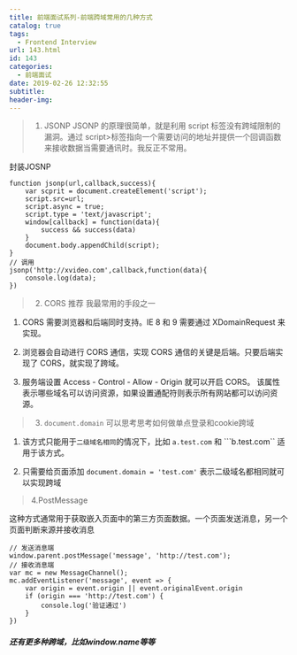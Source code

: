 ```yaml
---
title: 前端面试系列-前端跨域常用的几种方式
catalog: true
tags:
  - Frontend Interview
url: 143.html
id: 143
categories:
  - 前端面试
date: 2019-02-26 12:32:55
subtitle:
header-img:
---
```


> 1.  JSONP JSONP 的原理很简单，就是利用 script 标签没有跨域限制的漏洞。通过 script>标签指向一个需要访问的地址并提供一个回调函数来接收数据当需要通讯时。我反正不常用。

封装JOSNP

    function jsonp(url,callback,success){
        var scprit = document.createElement('script');
        script.src=url;
        script.async = true;
        script.type = 'text/javascript';
        window[callback] = function(data){
            success && success(data)
        }
        document.body.appendChild(script);
    }
    // 调用
    jsonp('http://xvideo.com',callback,function(data){
        console.log(data);
    })
    

> 2.  CORS 推荐 我最常用的手段之一

1.  CORS 需要浏览器和后端同时支持。IE 8 和 9 需要通过 XDomainRequest 来实现。
    
2.  浏览器会自动进行 CORS 通信，实现 CORS 通信的关键是后端。只要后端实现了 CORS，就实现了跨域。
    
3.  服务端设置 Access - Control - Allow - Origin 就可以开启 CORS。 该属性表示哪些域名可以访问资源，如果设置通配符则表示所有网站都可以访问资源。
    

> 3.  `document.domain` 可以思考思考如何做单点登录和cookie跨域

1.  该方式只能用于`二级域名相同`的情况下，比如 `a.test.com` 和 \`\`\`b.test.com\`\` 适用于该方式。
    
2.  只需要给页面添加 `document.domain = 'test.com'` 表示二级域名都相同就可以实现跨域
    

> 4.PostMessage

这种方式通常用于获取嵌入页面中的第三方页面数据。一个页面发送消息，另一个页面判断来源并接收消息

    // 发送消息端
    window.parent.postMessage('message', 'http://test.com');
    // 接收消息端
    var mc = new MessageChannel();
    mc.addEventListener('message', event => {
        var origin = event.origin || event.originalEvent.origin
        if (origin === 'http://test.com') {
            console.log('验证通过')
        }
    })
    

##### 还有更多种跨域，比如window.name等等